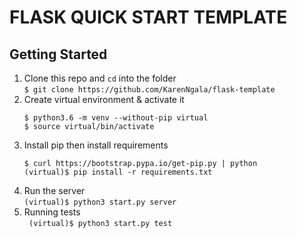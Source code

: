 # **FLASK QUICK START TEMPLATE**

## Getting Started
1. Clone this repo and ```cd``` into the folder
   <br> 
   `$ git clone https://github.com/KarenNgala/flask-template`
2. Create virtual environment & activate it 
   <br> 
   ```
   $ python3.6 -m venv --without-pip virtual
   $ source virtual/bin/activate
   ```
3. Install pip then install requirements
   <br> 
   ```
   $ curl https://bootstrap.pypa.io/get-pip.py | python
   (virtual)$ pip install -r requirements.txt
   ```
4. Run the server
   <br>
   `(virtual)$ python3 start.py server`
5. Running tests
   <br> 
   ``` (virtual)$ python3 start.py test```
